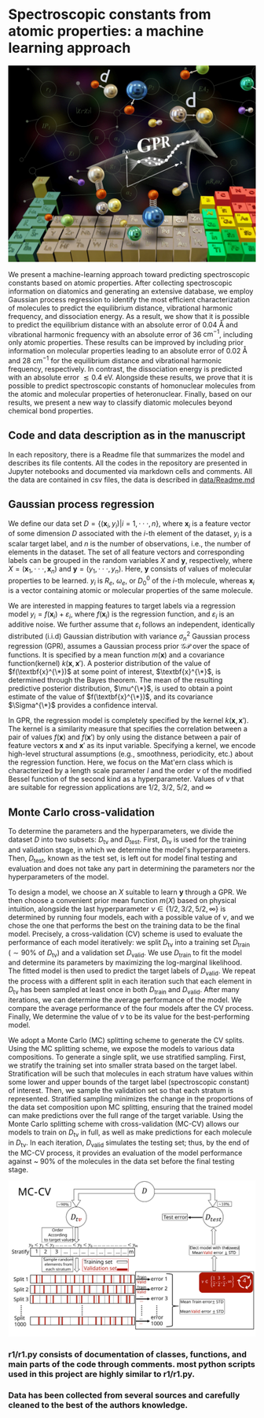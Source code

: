 # Spectroscopic constants from atomic properties: a machine learning approach
![Alt text](https://github.com/Mahmoud-Ibrahim-Mamrstein/Spectroscopic-constants-from-atomic-properties/blob/f9e2af4f2267a6294878909900b4c210f42e0df3/Art%20work.jpg)

We present a machine-learning approach toward predicting spectroscopic constants based on atomic properties. After collecting spectroscopic information on diatomics and generating an extensive database, we employ Gaussian process regression to identify the most efficient characterization of molecules to predict the equilibrium distance, vibrational harmonic frequency, and dissociation energy. As a result, we show that it is possible to predict the equilibrium distance with an absolute error of 0.04 Å and vibrational harmonic frequency with an absolute error of 36 $\text{cm}^{-1}$, including only atomic properties. These results can be improved by including prior information on molecular properties leading to an absolute error of 0.02 Å and 28 $\text{cm}^{-1}$ for the equilibrium distance and vibrational harmonic frequency, respectively. In contrast, the dissociation energy is predicted with an absolute error $\lesssim 0.4$ eV. Alongside these results, we prove that it is possible to predict spectroscopic constants of homonuclear molecules from the atomic and molecular properties of heteronuclear. Finally, based on our results, we present a new way to classify diatomic molecules beyond chemical bond properties.

## Code and data description as in the manuscript 
In each repository, there is a Readme file that summarizes the model and describes its file contents. All the codes in the repository are presented in Jupyter notebooks and documented via markdown cells and comments. All the data are contained in csv files, the data is described in [data/Readme.md](https://github.com/Mahmoud-Ibrahim-Mamrstein/Spectroscopic-constants-from-atomic-properties/blob/03d76f1438373fbb8f8a21b718b0947ffcfbd3b5/data/Readme.md)   
## Gaussian process regression
We define our data set $D=\{(\textbf{x}_i,y_i)|i=1,\cdot\cdot\cdot,n\}$, where $\textbf{x}_i$ is a feature vector of some dimension $D$ associated with the $i$-th element of the dataset, $y_i$ is a scalar target label, and $n$ is the number of observations, i.e., the number of elements in the dataset. The set of all feature vectors and corresponding labels can be grouped in the random variables $X$ and $\textbf{y}$, respectively, where $X=(\textbf{x}_1,\cdot\cdot\cdot,\textbf{x}_n)$ and $\textbf{y}=(y_1,\cdot\cdot\cdot,y_n)$. Here, $\textbf{y}$ consists of values of molecular properties to be learned. $y_i$ is $R_e$, $\omega_e$, or $D_0^0$ of the $i$-th molecule, whereas $\textbf{x}_i$ is a vector containing atomic or molecular properties of the same molecule.

We are interested in mapping features to target labels via a regression model $y_i=f(\textbf{x}_i)+\varepsilon_i$, where $f(\textbf{x}_i)$ is the regression function, and $\varepsilon_i$ is an additive noise. We further assume that $\varepsilon_i$ follows an independent, identically distributed (i.i.d) Gaussian distribution with variance $\sigma_n^2$
Gaussian process regression (GPR), assumes a Gaussian process prior $\mathcal{GP}$ over the space of functions. It is specified by a mean function $m(\textbf{x})$ and a covariance function(kernel) $k(\textbf{x},\textbf{x}')$. A posterior distribution of the value of $f(\textbf{x}^{\*})$ at some point of interest, $\textbf{x}^{\*}$, is determined through the Bayes theorem. The mean of the resulting predictive posterior distribution, $\mu^{\*}$, is used to obtain a point estimate of the value of $f(\textbf{x}^{\*})$, and its covariance $\Sigma^{\*}$ provides a confidence interval.  

In GPR, the regression model is completely specified by the kernel $k(\textbf{x},\textbf{x}')$.  The kernel is a similarity measure that specifies the correlation between a pair of values $f(\textbf{x})$ and $f(\textbf{x}')$ by only using the distance between a pair of feature vectors $\textbf{x}$ and $\textbf{x}'$ as its input variable. Specifying a kernel, we encode high-level structural assumptions (e.g., smoothness, periodicity, etc.) about the regression function. Here, we focus on the Mat\'ern class which is characterized by a length scale parameter $l$ and the order $\nu$ of the modified Bessel function of the second kind as a hyperparameter. Values of $\nu$  that are suitable for regression applications are 1/2, 3/2, 5/2, and $\infty$ 

## Monte Carlo cross-validation

To determine the parameters and the hyperparameters, we divide the dataset $D$ into two subsets: $D_{\text{tv}}$ and $D_{\text{test}}$. First, $D_{\text{tv}}$ is used for the training and validation stage, in which we determine the model's hyperparameters. Then, $D_{\text{test}}$, known as the test set, is left out for model final testing and evaluation and does not take any part in determining the parameters nor the hyperparameters of the model. 

To design a model, we choose an $X$ suitable to learn $\textbf{y}$ through a GPR. We then choose a convenient prior mean function $m(X)$ based on physical intuition, alongside the last hyperparameter $\nu \in \{ 1/2,3/2,5/2,\infty \}$ is determined by running four models, each with a possible value of $\nu$, and we chose the one that performs the best on the training data to be the final model. Precisely, a cross-validation (CV) scheme is used to evaluate the performance of each model iteratively: we split $D_{\text{tv}}$ into a training set $D_{\text{train}}$ ($\sim 90 \%$ of $D_{\text{tv}}$) and a validation set $D_{\text{valid}}$. We use $D_{\text{train}}$ to fit the model and determine its parameters by maximizing the log-marginal likelihood. The fitted model is then used to predict the target labels of $D_{\text{valid}}$. We repeat the process with a different split in each iteration such that each element in $D_{\text{tv}}$ has been sampled at least once in both $D_{\text{train}}$ and $D_{\text{valid}}$. After many iterations, we can determine the average performance of the model. We compare the average performance of the four models after the CV process. Finally, We determine the value of $\nu$ to be its value for the best-performing model. 

We adopt a Monte Carlo (MC) splitting scheme to generate the CV splits. Using the MC splitting scheme, we expose the models to various data compositions. To generate a single split, we use stratified sampling. First, we stratify the training set into smaller strata based on the target label. Stratification will be such that molecules in each stratum have values within some lower and upper bounds of the target label (spectroscopic constant) of interest. Then, we sample the validation set so that each stratum is represented. Stratified sampling minimizes the change in the proportions of the data set composition upon MC splitting, ensuring that the trained model can make predictions over the full range of the target variable. Using the Monte Carlo splitting scheme with cross-validation (MC-CV) allows our models to train on $D_{\text{tv}}$ in full, as well as make predictions for each molecule in $D_{\text{tv}}$. In each iteration, $D_{\text{valid}}$ simulates the testing set; thus, by the end of the MC-CV process, it provides an evaluation of the model performance against ~ 90% of the molecules in the data set before the final testing stage. 

![Alt text](https://github.com/Mahmoud-Ibrahim-Mamrstein/Spectroscopic-constants-from-atomic-properties/blob/62b29764facc0fae2687daa4800a927e7ef57a21/MCCV.svg)

### r1/r1.py consists of documentation of classes, functions, and main parts of the code through comments. most python scripts used in this project are highly similar to r1/r1.py.
### Data has been collected from several sources and carefully cleaned to the best of the authors knowledge. 
